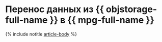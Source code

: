 # Перенос данных из {{ objstorage-full-name }} в {{ mpg-full-name }}

{% include notitle [article-body](../../_tutorials/dataplatform/object-storage-to-postgresql.md) %}
